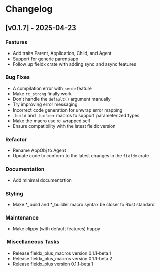 # Changelog

## [v0.1.7] - 2025-04-23

### Features

- Add traits Parent, Application, Child, and Agent
- Support for generic parent/app
- Follow up fieldx crate with adding sync and async features

### Bug Fixes

- A compilation error with `serde` feature
- Make `rc_strong` finally work
- Don't handle the `default()` argument manually
- Try improving error messaging
- Incorrect code generation for unwrap error mapping
- `_build` and `_builder` macros to support parameterized types
- Make the macro use rc-wrapped self
- Ensure compatibility with the latest fieldx version

### Refactor

- Rename AppObj to Agent
- Update code to conform to the latest changes in the `fieldx` crate

### Documentation

- Add minimal documentation

### Styling

- Make *_build and *_builder macro syntax be closer to Rust standard

### Maintenance

- Make clippy (with default features) happy

### ️ Miscellaneous Tasks

- Release fieldx_plus_macros version 0.1.1-beta.1
- Release fieldx_plus_macros version 0.1.1-beta.2
- Release fieldx_plus version 0.1.1-beta.1

<!-- generated by git-cliff -->
